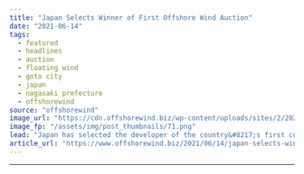 ```yaml
---
title: "Japan Selects Winner of First Offshore Wind Auction"
date: "2021-06-14"
tags: 
  - featured
  - headlines
  - auction
  - floating wind
  - goto city
  - japan
  - nagasaki prefecture
  - offshorewind
source: "offshorewind"
image_url: "https://cdn.offshorewind.biz/wp-content/uploads/sites/2/2021/06/14085503/Japan-Selects-Winner-of-First-Offshore-Wind-Auction.png"
image_fp: "/assets/img/post_thumbnails/71.png"
lead: "Japan has selected the developer of the country&#8217;s first commercial floating offshore wind farm."
article_url: "https://www.offshorewind.biz/2021/06/14/japan-selects-winner-of-first-offshore-wind-auction/"
---
```


---

